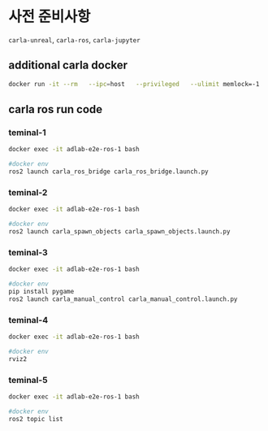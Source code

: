 
# 사전 준비사항

`carla-unreal`, `carla-ros`, `carla-jupyter`


## additional carla docker
```bash
docker run -it --rm   --ipc=host   --privileged   --ulimit memlock=-1   --ulimit stack=67108864   -v "$(pwd)/home:/workspace"   -v /tmp/.X11-unix:/tmp/.X11-unix   -v /dev/dri:/dev/dri   -v "${HOME}:${HOME}"   -v "${XAUTHORITY:-$HOME/.Xauthority}:/root/.Xauthority"   -v /etc/group:/etc/group:ro   -v /etc/passwd:/etc/passwd:ro   -v /etc/shadow:/etc/shadow:ro   -v /etc/sudoers.d:/etc/sudoers.d:ro   --user "${UID}"   --env DISPLAY=${DISPLAY}   --env QT_X11_NO_MITSHM=1   --env QT_QPA_PLATFORM=xcb   --env SDL_VIDEODRIVER=x11   --env NVIDIA_DRIVER_CAPABILITIES=all   --network host   --gpus all   --workdir /workspace   --name carla_container   adlab-e2e-carla:latest   bash /home/carla/CarlaUE4.sh -carla-rpc-port=${CARLA_RPC_PORT:-2000} -carla-streaming-port=${CARLA_RPC_PORT:-2001}
```



## carla ros run code

### teminal-1

```bash
docker exec -it adlab-e2e-ros-1 bash

#docker env
ros2 launch carla_ros_bridge carla_ros_bridge.launch.py
```

### teminal-2

```bash
docker exec -it adlab-e2e-ros-1 bash

#docker env
ros2 launch carla_spawn_objects carla_spawn_objects.launch.py
```

### teminal-3

```bash
docker exec -it adlab-e2e-ros-1 bash

#docker env
pip install pygame
ros2 launch carla_manual_control carla_manual_control.launch.py
```

### teminal-4

```bash
docker exec -it adlab-e2e-ros-1 bash

#docker env
rviz2
```

### teminal-5

```bash
docker exec -it adlab-e2e-ros-1 bash

#docker env
ros2 topic list
```





